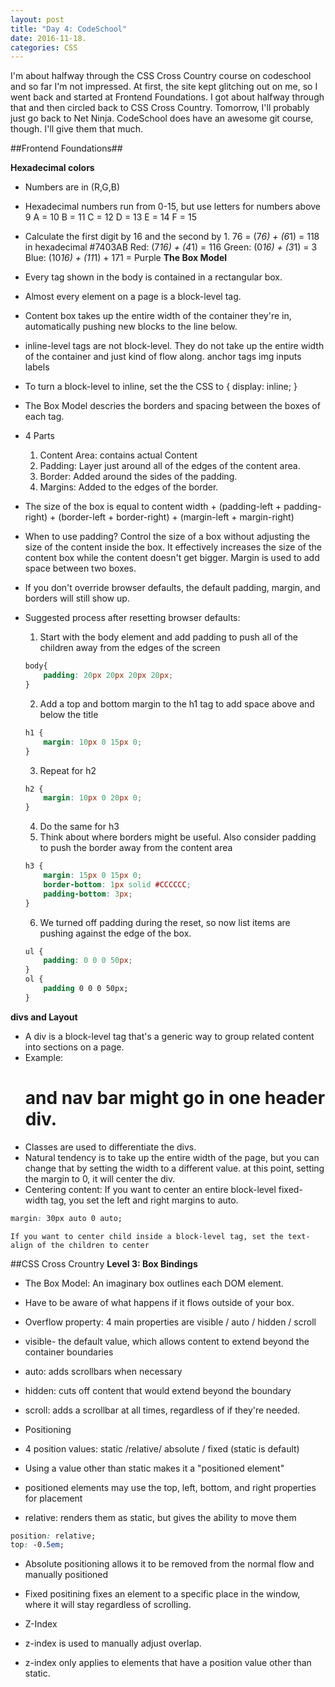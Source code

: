 ```yaml
---
layout: post
title: "Day 4: CodeSchool" 
date: 2016-11-18.
categories: CSS
---
```


I'm about halfway through the CSS Cross Country course on codeschool and so far I'm not impressed. At first, the site kept glitching out on me, so I went back and started at Frontend Foundations. I got about halfway through that and then circled back to CSS Cross Country. Tomorrow, I'll probably just go back to Net Ninja. CodeSchool does have an awesome git course, though. I'll give them that much.

##Frontend Foundations##

**Hexadecimal colors**
- Numbers are in (R,G,B)
- Hexadecimal numbers run from 0-15, but use letters for numbers above 9
    A = 10
    B = 11
    C = 12
    D = 13
    E = 14
    F = 15
- Calculate the first digit by 16 and the second by 1.
    76 = (7*6) + (6*1) = 118 in hexadecimal
    #7403AB
        Red: (7*16) + (4*1) = 116
        Green: (0*16) + (3*1) = 3
        Blue: (10*16) + (11*1) + 171
        = Purple
**The Box Model**
- Every tag shown in the body is contained in a rectangular box. 
- Almost every element on a page is a block-level tag. 
- Content box takes up the entire width of the container they're in, automatically pushing new blocks to the line below.
- inline-level tags are not block-level. They do not take up the entire width of the container and just kind of flow along. 
    anchor tags
    img
    inputs
    labels
- To turn a block-level to inline, set the the CSS to { display: inline; }

- The Box Model descries the borders and spacing between the boxes of each tag. 
- 4 Parts
    1. Content Area: contains actual Content  
    2. Padding: Layer just around all of the edges of the content area.  
    3. Border: Added around the sides of the padding.
    4. Margins: Added to the edges of the border. 
- The size of the box is equal to content width + (padding-left + padding-right) + (border-left + border-right) + (margin-left + margin-right)  

- When to use padding?
    Control the size of a box without adjusting the size of the content inside the box. It effectively increases the size of the content box while the content doesn't get bigger. 
    Margin is used to add space between two boxes. 

- If you don't override browser defaults, the default padding, margin, and borders will still show up.
- Suggested process after resetting browser defaults:
    1. Start with the body element and add padding to push all of the children away from the edges of the screen
   
    ```CSS  
    body{
        padding: 20px 20px 20px 20px;
    }
    ```
    2. Add a top and bottom margin to the h1 tag to add space above and below the title
   
    ```CSS  
    h1 {
        margin: 10px 0 15px 0;
    }
    ```
    3. Repeat for h2
   
    ```CSS  
    h2 {
        margin: 10px 0 20px 0;
    }
    ```
    4. Do the same for h3
    5. Think about where borders might be useful. Also consider padding to push the border away from the content area 
   
    ```CSS  
    h3 {
        margin: 15px 0 15px 0;
        border-bottom: 1px solid #CCCCCC;
        padding-bottom: 3px;
    }
    ```
    6. We turned off padding during the reset, so now list items are pushing against the edge of the box. 
   
    ```CSS  
    ul {
        padding: 0 0 0 50px;
    }
    ol {
        padding 0 0 0 50px;
    }
    ```

**divs and Layout**  
- A div is a block-level tag that's a generic way to group related content into sections on a page.
- Example: <h1> and nav bar might go in one header div.
- Classes are used to differentiate the divs.
- Natural tendency is to take up the entire width of the page, but you can change that by setting the width to a different value.
    at this point, setting the margin to 0, it will center the div.
- Centering content: If you want to center an entire block-level fixed-width tag, you set the left and right margins to auto.

```CSS  
margin: 30px auto 0 auto;
```
    If you want to center child inside a block-level tag, set the text-align of the children to center


##CSS Cross Crountry
**Level 3: Box Bindings**
- The Box Model: An imaginary box outlines each DOM element.
- Have to be aware of what happens if it flows outside of your box.
- Overflow property: 4 main properties are visible / auto / hidden / scroll
- visible- the default value, which allows content to extend beyond the container boundaries
- auto: adds scrollbars when necessary
- hidden: cuts off content that would extend beyond the boundary
- scroll: adds a scrollbar at all times, regardless of if they're needed. 

- Positioning
- 4 position values: static /relative/ absolute / fixed (static is default)
- Using a value other than static makes it a "positioned element"
- positioned elements may use the top, left, bottom, and right properties for placement
- relative: renders them as static, but gives the ability to move them  

```CSS
position: relative;
top: -0.5em;
```
- Absolute positioning allows it to be removed from the normal flow and manually positioned
- Fixed positining fixes an element to a specific place in the window, where it will stay regardless of scrolling.

- Z-Index
- z-index is used to manually adjust overlap. 
- z-index only applies to elements that have a position value other than static. 



